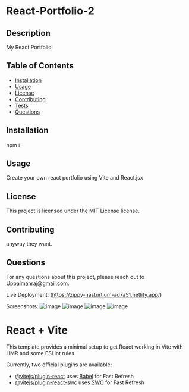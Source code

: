 # React-Portfolio-2

## Description
My React Portfolio!

## Table of Contents
- [Installation](#installation)
- [Usage](#usage)
- [License](#license)
- [Contributing](#contributing)
- [Tests](#tests)
- [Questions](#questions)

## Installation
npm i

## Usage
Create your own react portfolio using Vite and React.jsx

## License
This project is licensed under the MIT License license.

## Contributing
anyway they want.

## Questions
For any questions about this project, please reach out to Uppalmanraj@gmail.com.

Live Deployment:
(https://zippy-nasturtium-ad7a51.netlify.app/)

Screenshots:
![image](https://github.com/iHyphy/React-Portfolio-2/assets/145737984/51f30222-4f01-4052-8121-5fd8b020698d)
![image](https://github.com/iHyphy/React-Portfolio-2/assets/145737984/551cedcf-0c7d-4c7d-be37-63da84dab16c)
![image](https://github.com/iHyphy/React-Portfolio-2/assets/145737984/eb92d69d-851b-4b87-9636-d7cc1269dffb)
![image](https://github.com/iHyphy/React-Portfolio-2/assets/145737984/44c970b9-3751-4c45-a934-37e55f4babf4)



# React + Vite

This template provides a minimal setup to get React working in Vite with HMR and some ESLint rules.

Currently, two official plugins are available:

- [@vitejs/plugin-react](https://github.com/vitejs/vite-plugin-react/blob/main/packages/plugin-react/README.md) uses [Babel](https://babeljs.io/) for Fast Refresh
- [@vitejs/plugin-react-swc](https://github.com/vitejs/vite-plugin-react-swc) uses [SWC](https://swc.rs/) for Fast Refresh
